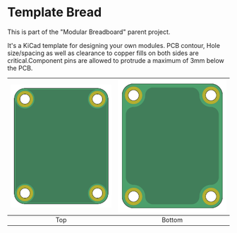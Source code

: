 # Template Bread

This is part of the "Modular Breadboard" parent project. 

It's a KiCad template for designing your own modules. PCB contour, Hole size/spacing as well as clearance to copper fills on both sides are critical.Component pins are allowed to protrude a maximum of 3mm below the PCB.

| ![Alt text](./images/front.png) | ![Alt text](./images/back.png) |
|:---:|:---:|
|Top|Bottom|
